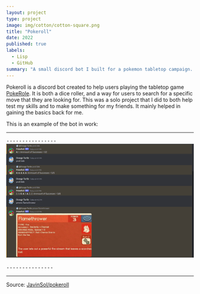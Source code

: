 ```yaml
---
layout: project
type: project
image: img/cotton/cotton-square.png
title: "Pokeroll"
date: 2022
published: true
labels:
  - Lisp
  - GitHub
summary: "A small discord bot I built for a pokemon tabletop campaign. "
---
```


Pokeroll is a discord bot created to help users playing the tabletop game [PokeRole](https://www.pokeroleproject.com/). It is both a dice roller, and a way for users to search for a specific move that they are looking for. 
This was a solo project that I did to both help test my skills and to make something for my friends. It mainly helped in gaining the basics back for me.

This is an example of the bot in work:

<hr>

<pre>
----------------
<img class="img-fluid" src="../img/Bot_test.png">

---------------
</pre>

<hr>

Source: <a href="https://github.com/JavinSol/pokerollBot"><i class="large github icon "></i>JavinSol/pokeroll</a>
